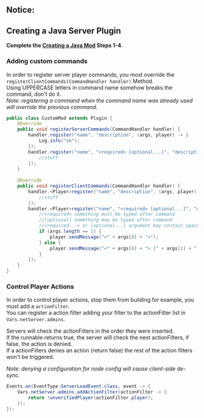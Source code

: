 ## Notice:
## Creating a Java Server Plugin
**Complete the [Creating a Java Mod](../Creating-A-Mod) Steps 1-4**.
### Adding custom commands
In order to register server player commands, you most override the `registerClientCommands(CommandHandler handler)` Method.  
Using UPPERCASE letters in command name somehow breaks the command, don't do it.  
*Note: registering a command when the command name was already used will override the previous command.*
```java
public class CustomMod extends Plugin {
    @Override
    public void registerServerCommands(CommandHandler handler) {
        handler.register("name", "description", (args, player) -> {
            Log.info("ok");
        });
        handler.register("name", "<required> [optional...]", "description", (args, player) -> {
            //stuff
        });
    }
    
    @Override
    public void registerClientCommands(CommandHandler handler) {
        handler.<Player>register("name", "description", (args, player) -> {
            //stuff
        });
        handler.<Player>register("name", "<required> [optional...]", "description", (args, player) -> {
            //<required> something must be typed after command
            //[optional] something may be typed after command
            //<required...> or [optional...] argument may contain spaces (can only be last argument e.g. not <required...> [optional])
            if (args.length == 1) {
                player.sendMessage("<" + args[0] + ">");
            } else {
                player.sendMessage("<" + args[0] + "> [" + args[1] + "]")
            }
        });
    }
}
```
### Control Player Actions
In order to control player actions, stop them from building for example, you must add a `actionFilter`.  
You can register a action filter adding your filter to the actionFilter list in `Vars.netServer.admins`.

Servers will check the actionFilters in the order they were inserted.  
If the runnable returns true, the server will check the next actionFilters, if false, the action is denied.  
If a actionFilters denies an action (return false) the rest of the action filters won't be triggered.  

*Note: denying a configuration for node config will cause client-side de-sync.*  
```java
Events.on(EventType.ServerLoadEvent.class, event -> {
    Vars.netServer.admins.addActionFilter(actionFilter -> {
        return !unverifiedPlayer(actionFilter.player);
    });
});
```
